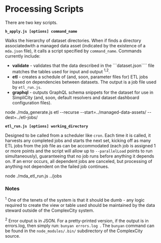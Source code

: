 # Processing Scripts

There are two key scripts.

__```h_apply.js [options] command_name```__

Walks the hierarchy of dataset directories. When if finds a directory associatedwith a managed data asset (indicated by the existence of a ```mda.json``` file), it calls a script specified by ```command_name```. Commands currently include:

* __validate__ - validates that the data described in the ```dataset.json```` file matches the tables used for input and output <sup>1,2</sup>.
* __etl__ - creates a schedule of (and, soon, parameter files for) ETL jobs based on dependencies between datasets. The output is a job file used by ```etl_run.js```.
* __graphql__ - outputs GraphQL schema snippets for the dataset for use in SimpliCity (and, soon, default resolvers and dataset dashboard configuration files).

node ./mda_generate.js etl --recurse --start=../managed-data-assets/ --dest=../etl-jobs/

__```etl_run.js [options] working_directory```__

Designed to be called from a scheduler like ```cron```. Each time it is called, it harvests any completed jobs and starts the next set, kicking off as many ETL jobs from the job file as can be accommodated (each job is assigned 1 or more points and the script will allow up to ```--parallelLoad``` points to run simultaneously), guaranteeing that no job runs before anything it depends on. If an error occurs, all dependent jobs are canceled, but processing of anything not dependent on the failed job continues.

node ./mda_etl_run.js ../jobs


### Notes

<sup>1</sup> One of the tenets of the system is that it should be dumb - any logic required to create the view or table used should be maintained by the data steward outside of the ComplexCity system.

<sup>2</sup> Error output is in JSON. For a pretty-printed version, if the output is in errors.log, then simply run: ```bunyan errors.log ```. The ```bunyan``` command can be found in the ```node_modules/.bin/``` subdirectory of the ComplexCity source.



